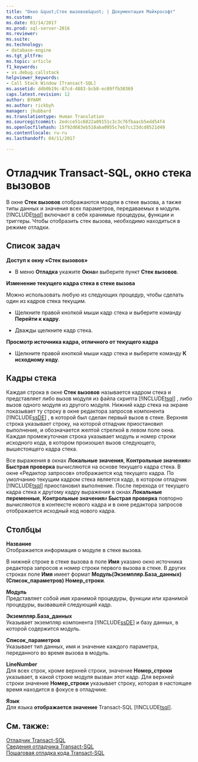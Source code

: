 ```yaml
---
title: "Окно &quot;Стек вызовов&quot; | Документация Майкрософт"
ms.custom: 
ms.date: 03/14/2017
ms.prod: sql-server-2016
ms.reviewer: 
ms.suite: 
ms.technology:
- database-engine
ms.tgt_pltfrm: 
ms.topic: article
f1_keywords:
- vs.debug.callstack
helpviewer_keywords:
- Call Stack Window [Transact-SQL]
ms.assetid: ddb0b19c-87cd-4883-bcb8-ec09ffb30369
caps.latest.revision: 12
author: BYHAM
ms.author: rickbyh
manager: jhubbard
ms.translationtype: Human Translation
ms.sourcegitcommit: 2edcce51c6822a89151c3c3c76fbaacb5edd54f4
ms.openlocfilehash: 15f92d683eb518aba0955c7eb7cc23dcd8521d49
ms.contentlocale: ru-ru
ms.lasthandoff: 04/11/2017

---
```

# <a name="transact-sql-debugger---call-stack-window"></a>Отладчик Transact-SQL, окно стека вызовов
  В окне **Стек вызовов** отображаются модули в стеке вызова, а также типы данных и значения всех параметров, передаваемых в модули. [!INCLUDE[tsql](../../includes/tsql-md.md)] включают в себя хранимые процедуры, функции и триггеры. Чтобы отобразить стек вызова, необходимо находиться в режиме отладки.  
  
## <a name="task-list"></a>Список задач  
 **Доступ к окну «Стек вызовов»**  
  
-   В меню **Отладка** укажите **Окна**и выберите пункт **Стек вызовов**.  
  
 **Изменение текущего кадра стека в стеке вызова**  
  
 Можно использовать любую из следующих процедур, чтобы сделать один из кадров стека текущим.  
  
-   Щелкните правой кнопкой мыши кадр стека и выберите команду **Перейти к кадру**.  
  
-   Дважды щелкните кадр стека.  
  
 **Просмотр источника кадра, отличного от текущего кадра**  
  
-   Щелкните правой кнопкой мыши кадр стека и выберите команду **К исходному коду**.  
  
## <a name="stack-frames"></a>Кадры стека  
 Каждая строка в окне **Стек вызовов** называется кадром стека и представляет либо вызов модуля из файла скрипта [!INCLUDE[tsql](../../includes/tsql-md.md)] , либо вызов одного модуля из другого модуля. Нижний кадр стека на экране показывает ту строку в окне редактора запросов компонента [!INCLUDE[ssDE](../../includes/ssde-md.md)] , в которой был сделан первый вызов в стеке. Верхняя строка указывает строку, на которой отладчик приостановил выполнение, и обозначается желтой стрелкой в левом поле окна. Каждая промежуточная строка указывает модуль и номер строки исходного кода, в котором произошел вызов следующего, вышестоящего кадра стека.  
  
 Все выражения в окнах **Локальные значения**, **Контрольные значения**и **Быстрая проверка** вычисляются на основе текущего кадра стека. В окне «Редактор запросов» отображается код текущего кадра. По умолчанию текущим кадром стека является кадр, в котором отладчик [!INCLUDE[tsql](../../includes/tsql-md.md)] приостановил выполнение. После перехода от текущего кадра стека к другому кадру выражения в окнах **Локальные переменные**, **Контрольные значения**и **Быстрая проверка** повторно вычисляются в контексте нового кадра и в окне редактора запросов отображается исходный код нового кадра.  
  
## <a name="columns"></a>Столбцы  
 **Название**  
 Отображается информация о модуле в стеке вызова.  
  
 В нижней строке в стеке вызова в поле **Имя** указано окно источника редактора запросов и номер строки первого вызова в стеке. В других строках поле **Имя** имеет формат **Модуль(Экземпляр.База_данных)(Список_параметров) Номер_строки**.  
  
 **Модуль**  
 Представляет собой имя хранимой процедуры, функции или хранимой процедуры, вызвавшей следующий кадр.  
  
 **Экземпляр.База_данных**  
 Указывает экземпляр компонента [!INCLUDE[ssDE](../../includes/ssde-md.md)] и базу данных, в которой содержится модуль.  
  
 **Список_параметров**  
 Указывает тип данных, имя и значение каждого параметра, переданного во время вызова в модуль.  
  
 **LineNumber**  
 Для всех строк, кроме верхней строки, значение **Номер_строки** указывает, в какой строке модуля вызван этот кадр. Для верхней строки значение **Номер_строки** указывает строку, которая в настоящее время находится в фокусе в отладчике.  
  
 **Язык**  
 Для языка **отображается значение** Transact-SQL [!INCLUDE[tsql](../../includes/tsql-md.md)].  
  
## <a name="see-also"></a>См. также:  
 [Отладчик Transact-SQL](../../relational-databases/scripting/transact-sql-debugger.md)   
 [Сведения отладчика Transact-SQL](../../relational-databases/scripting/transact-sql-debugger-information.md)   
 [Пошаговая отладка кода Transact-SQL](../../relational-databases/scripting/step-through-transact-sql-code.md)  
  
  
